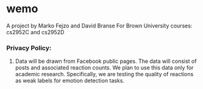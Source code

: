# wemo
A project by Marko Fejzo and David Branse
For Brown University courses: cs2952C and cs2952D


### Privacy Policy: 
1) Data will be drawn from Facebook public pages. The data will consist of posts and associated reaction counts.
We plan to use this data only for academic research. Specifically, we are testing the quality of reactions as
weak labels for emotion detection tasks.
